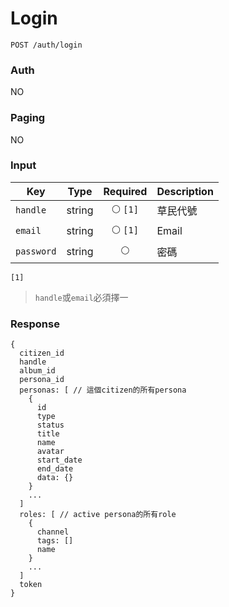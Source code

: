 # Login
```
POST /auth/login
```

### Auth
NO

### Paging
NO

### Input

| Key | Type | Required | Description |
| --- | --- | :---: | --- |
| `handle` | string | 🌕 `[1]` | 草民代號 |
| `email` | string | 🌕 `[1]` | Email |
| `password` | string | 🌕 | 密碼 |

`[1]`
> `handle`或`email`必須擇一

### Response
```
{
  citizen_id
  handle
  album_id
  persona_id
  personas: [ // 這個citizen的所有persona
    {
      id
      type
      status
      title
      name
      avatar
      start_date
      end_date
      data: {}
    }
    ...
  ]
  roles: [ // active persona的所有role
    {
      channel
      tags: []
      name
    }
    ...
  ]
  token
}
```
